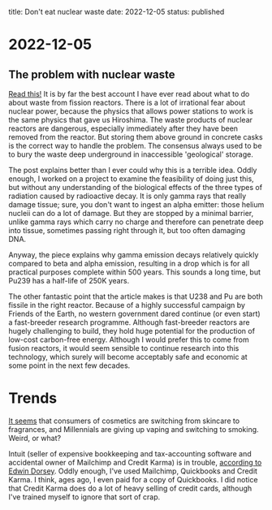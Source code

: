 title: Don't eat nuclear waste
date: 2022-12-05
status: published

# 2022-12-05
## The problem with nuclear waste
[Read this!](https://worksinprogress.substack.com/p/a-tale-of-two-particles?utm_source=substack&utm_medium=email)
It is by far the best account I have ever read about what to do about waste from fission reactors.
There is a lot of irrational fear about nuclear power, because the physics that allows power stations to work is the same physics that gave us Hiroshima.
The waste products of nuclear reactors are dangerous, especially immediately after they have been removed from the reactor. 
But storing them above ground in concrete casks is the correct way to handle the problem. The consensus always used to be to bury the waste deep underground in inaccessible 'geological' storage.

The post explains better than I ever could why this is a terrible idea. 
Oddly enough, I worked on a project to examine the feasibility of doing just this, but without any understanding of the biological effects of the three types of radiation caused by radioactive decay. 
It is only gamma rays that really damage tissue; sure, you don't want to ingest an alpha emitter: those helium nucleii can do a lot of damage. 
But they are stopped by a minimal barrier, unlike gamma rays which carry no charge and therefore can penetrate deep into tissue, sometimes passing right through it, but too often damaging DNA.

Anyway, the piece explains why gamma emission decays relatively quickly compared to beta and alpha emission, resulting in a drop which is for all practical purposes complete within 500 years. This sounds a long time, but Pu239 has a half-life of 250K years. 

The other fantastic point that the article makes is that U238 and Pu are both fissile in the right reactor. Because of a highly successful campaign by Friends of the Earth, no western government dared continue (or even start) a fast-breeder research programme. Although fast-breeder reactors are hugely challenging to build, they hold huge potential for the production of low-cost carbon-free energy. Although I would prefer this to come from fusion reactors, it would seem sensible to continue research into this technology, which surely will become acceptably safe and economic at some point in the next few decades.
# Trends
[It seems](https://www.fabricatedknowledge.com/p/trend-watch-edition-1?utm_source=substack&utm_medium=email) that consumers of cosmetics are switching from skincare to fragrances, 
and Millennials are giving up vaping and switching to smoking. Weird, or what?

Intuit (seller of expensive bookkeeping and tax-accounting software and accidental owner of Mailchimp and Credit Karma) is in trouble, [according to Edwin Dorsey](https://thebearcave.substack.com/p/problems-at-intuit-intu).
Oddly enough, I've used Mailchimp, Quickbooks and Credit Karma. I think, ages ago, I even paid for a copy of Quickbooks. I did notice that Credit Karma does do a lot of heavy selling of credit cards, although I've trained myself to ignore that sort of crap.


